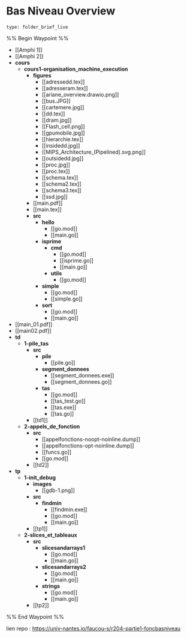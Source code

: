 # Bas Niveau Overview
 
```ccard
type: folder_brief_live
```
 
%% Begin Waypoint %%
- [[Amphi 1]]
- [[Amphi 2]]
- **cours**
	- **cours1-organisation_machine_execution**
		- **figures**
			- [[adressedd.tex]]
			- [[adresseram.tex]]
			- [[ariane_overview.drawio.png]]
			- [[bus.JPG]]
			- [[cartemere.jpg]]
			- [[dd.tex]]
			- [[dram.jpg]]
			- [[Flash_cell.png]]
			- [[gpumobile.jpg]]
			- [[hierarchie.tex]]
			- [[insidedd.jpg]]
			- [[MIPS_Architecture_(Pipelined).svg.png]]
			- [[outsidedd.jpg]]
			- [[proc.jpg]]
			- [[proc.tex]]
			- [[schema.tex]]
			- [[schema2.tex]]
			- [[schema3.tex]]
			- [[ssd.jpg]]
		- [[main.pdf]]
		- [[main.tex]]
		- **src**
			- **hello**
				- [[go.mod]]
				- [[main.go]]
			- **isprime**
				- **cmd**
					- [[go.mod]]
					- [[isprime.go]]
					- [[main.go]]
				- **utils**
					- [[go.mod]]
			- **simple**
				- [[go.mod]]
				- [[simple.go]]
			- **sort**
				- [[go.mod]]
				- [[main.go]]
- [[main_01.pdf]]
- [[main02.pdf]]
- **td**
	- **1-pile_tas**
		- **src**
			- **pile**
				- [[pile.go]]
			- **segment_donnees**
				- [[segment_donnees.exe]]
				- [[segment_donnees.go]]
			- **tas**
				- [[go.mod]]
				- [[tas_test.go]]
				- [[tas.exe]]
				- [[tas.go]]
		- [[td1]]
	- **2-appels_de_fonction**
		- **src**
			- [[appelfonctions-noopt-noinline.dump]]
			- [[appelfonctions-opt-noinline.dump]]
			- [[funcs.go]]
			- [[go.mod]]
		- [[td2]]
- **tp**
	- **1-init_debug**
		- **images**
			- [[gdb-1.png]]
		- **src**
			- **findmin**
				- [[findmin.exe]]
				- [[go.mod]]
				- [[main.go]]
		- [[tp1]]
	- **2-slices_et_tableaux**
		- **src**
			- **slicesandarrays1**
				- [[go.mod]]
				- [[main.go]]
			- **slicesandarrays2**
				- [[go.mod]]
				- [[main.go]]
			- **strings**
				- [[go.mod]]
				- [[main.go]]
		- [[tp2]]

%% End Waypoint %%

lien repo : https://univ-nantes.io/faucou-s/r204-partie1-foncbasniveau
